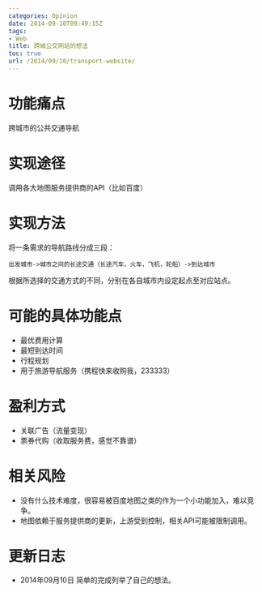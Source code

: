 ```yaml
---
categories: Opinion
date: 2014-09-10T09:49:15Z
tags:
- Web
title: 跨城公交网站的想法
toc: true
url: /2014/09/10/transport-website/
---
```


# 功能痛点
跨城市的公共交通导航

# 实现途径
调用各大地图服务提供商的API（比如百度）

# 实现方法
将一条需求的导航路线分成三段：

```
出发城市->城市之间的长途交通（长途汽车，火车，飞机，轮船）->到达城市

```
根据所选择的交通方式的不同，分别在各自城市内设定起点至对应站点。

# 可能的具体功能点
- 最优费用计算
- 最短到达时间
- 行程规划
- 用于旅游导航服务（携程快来收购我，233333）

# 盈利方式
- 关联广告（流量变现）
- 票券代购（收取服务费，感觉不靠谱）

# 相关风险
- 没有什么技术难度，很容易被百度地图之类的作为一个小功能加入，难以竞争。
- 地图依赖于服务提供商的更新，上游受到控制，相关API可能被限制调用。

# 更新日志
- 2014年09月10日 简单的完成列举了自己的想法。